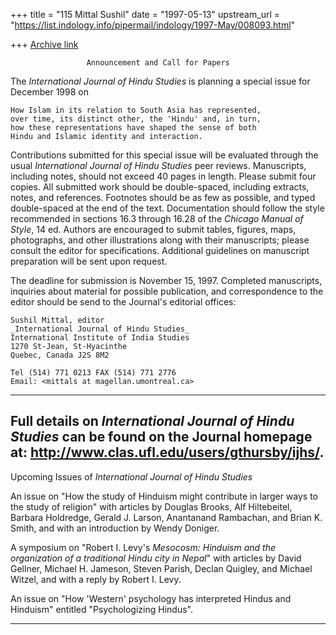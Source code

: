 +++
title = "115 Mittal Sushil"
date = "1997-05-13"
upstream_url = "https://list.indology.info/pipermail/indology/1997-May/008093.html"

+++
[Archive link](https://list.indology.info/pipermail/indology/1997-May/008093.html)



				     Announcement and Call for Papers


The _International Journal of Hindu Studies_ is planning a special issue
for December 1998 on 

	How Islam in its relation to South Asia has represented,
	over time, its distinct other, the 'Hindu' and, in turn,
 	how these representations have shaped the sense of both
	Hindu and Islamic identity and interaction.

Contributions submitted for this special issue will be evaluated through
the usual _International Journal of Hindu Studies_ peer reviews. 
Manuscripts, including notes, should not exceed 40 pages in length. Please
submit four copies. All submitted work should be double-spaced, including
extracts, notes, and references. Footnotes should be as few as possible,
and typed double-spaced at the end of the text.  Documentation should
follow the style recommended in sections 16.3 through 16.28 of the
_Chicago Manual of Style_, 14 ed. Authors are encouraged to submit tables,
figures, maps, photographs, and other illustrations along with their
manuscripts; please consult the editor for specifications.  Additional
guidelines on manuscript preparation will be sent upon request.

The deadline for submission is November 15, 1997. Completed manuscripts,
inquiries about material for possible publication, and correspondence to
the editor should be send to the Journal's editorial offices: 

	Sushil Mittal, editor
	_International Journal of Hindu Studies_
	International Institute of India Studies  
	1270 St-Jean, St-Hyacinthe
	Quebec, Canada J2S 8M2

	Tel (514) 771 0213 FAX (514) 771 2776
	Email: <mittals at magellan.umontreal.ca>

------------------------------------------------------------------------
Full details on _International Journal of Hindu Studies_ can be found on
the Journal homepage at: <http://www.clas.ufl.edu/users/gthursby/ijhs/>. 
------------------------------------------------------------------------

Upcoming Issues of _International Journal of Hindu Studies_

An issue on "How the study of Hinduism might contribute in larger ways to
the study of religion" with articles by Douglas Brooks, Alf Hiltebeitel,
Barbara Holdredge, Gerald J. Larson, Anantanand Rambachan, and Brian K.
Smith, and with an introduction by Wendy Doniger. 

A symposium on "Robert I. Levy's _Mesocosm: Hinduism and the organization
of a traditional Hindu city in Nepal_" with articles by David Gellner,
Michael H. Jameson, Steven Parish, Declan Quigley, and Michael Witzel, and
with a reply by Robert I. Levy.  

An issue on "How 'Western' psychology has interpreted Hindus and Hinduism" 
entitled "Psychologizing Hindus". 

--------------------------------------------------------------------------







